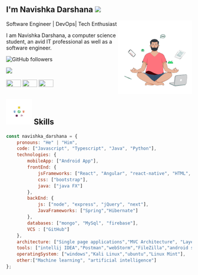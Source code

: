 <h2>I'm Navishka Darshana <img src="https://media.giphy.com/media/WUlplcMpOCEmTGBtBW/giphy.gif" width="50"></h2>
<img align='right' src="https://raw.githubusercontent.com/navishkadarshana/navishkadarshana/main/animation_500_l4ld57sp.gif" width="200">
<p>Software Engineer | DevOps| Tech Enthusiast</p>

<p>I am Navishka Darshana, a computer science student, an avid IT professional as well as a software engineer.</p>


<!-- [![Twitter Follow](https://img.shields.io/twitter/follow/Navishka155?label=Follow)](https://twitter.com/intent/follow?screen_name=Navishka155) -->
![GitHub followers](https://img.shields.io/github/followers/navishkadarshana?label=Follow&style=social)
<!-- [![website](https://img.shields.io/badge/Website-46a2f1.svg?&style=flat-square&logo=Google-Chrome&logoColor=white&link=https://navishkadarshana.000webhostapp.com/)](https://navishkadarshana.000webhostapp.com/) -->
![](https://visitor-badge.glitch.me/badge?page_id=navishkadarshana.navishkadarshana)



<p align="left">
<a href="https://www.linkedin.com/in/navishka-darshana-975215195/" target="blank"><img  src="https://cdn.jsdelivr.net/npm/simple-icons@3.0.1/icons/linkedin.svg" height="20" width="40" /></a>
<a href="https://www.hackerrank.com/navishkadarshana?hr_r=1" target="blank"><img  src="https://cdn.jsdelivr.net/npm/simple-icons@3.0.1/icons/hackerrank.svg" height="20" width="40" /></a>
<a href="https://www.youtube.com/c/NavishkaDarshana" target="blank"><img src="https://cdn.jsdelivr.net/npm/simple-icons@3.0.1/icons/youtube.svg" height="20" width="40" /></a>
</p>


## <img src="https://raw.githubusercontent.com/navishkadarshana/navishkadarshana/main/animation_500_l4legr2d.gif" width="70"> Skills  

```javascript
const navishka_darshana = {
    pronouns: "He" | "Him",
    code: ["Javascript", "Typescript", "Java", "Python"],
    technologies: {
        mobileApp: ["Android App"],
        frontEnd: {
            jsFrameworks: ["React", "Angular", "react-native", "HTML", "css"],
            css: ["bootstrap"],
            java: ["java FX"]
        },
        backEnd: {
            js: ["node", "express", "jQuery", "next"],
            JavaFrameworks: ["Spring","Hibernate"]
        },
        databases: ["mongo", "MySql", "firebase"],
        VCS : ["GitHub"]
    },
    architecture: ["Single page applications","MVC Architecture", "Layerd Architecture","client server architecture"],
    tools: ["intellij IDEA","Postman","webStorm","FileZilla","android studio", "adobeXD","vs code","photoshop","netbeans","eclips", "dataGrip", "pyCharm"],
    operatingSystem: ["windows","Kali Linux","ubuntu","Linux Mint"],
    other:["Machine learning", "artificial intelligence"]
};
```
